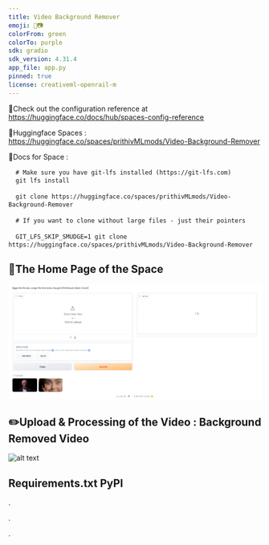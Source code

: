 ```yaml
---
title: Video Background Remover
emoji: 🎥📷
colorFrom: green
colorTo: purple
sdk: gradio
sdk_version: 4.31.4
app_file: app.py
pinned: true
license: creativeml-openrail-m
---
```



🚀Check out the configuration reference at https://huggingface.co/docs/hub/spaces-config-reference

🚀Huggingface Spaces : https://huggingface.co/spaces/prithivMLmods/Video-Background-Remover

🚀Docs for Space :

      # Make sure you have git-lfs installed (https://git-lfs.com)
      git lfs install
      
      git clone https://huggingface.co/spaces/prithivMLmods/Video-Background-Remover
      
      # If you want to clone without large files - just their pointers
      
      GIT_LFS_SKIP_SMUDGE=1 git clone https://huggingface.co/spaces/prithivMLmods/Video-Background-Remover

## 🔮The Home Page of the Space 

![alt text](assets/cc1.png)

## ✏️Upload & Processing of the Video : Background Removed Video

![alt text](assets/hnv.gif)

## Requirements.txt PyPI


.

.

.
